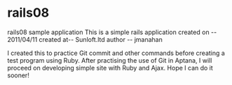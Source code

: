 rails08
=======

rails08 sample application
This is a simple rails application
created on -- 2011/04/11 
created at-- Sunloft.ltd
author -- jmanahan


I created this to practice Git commit and other commands before creating a test program using Ruby.
After practising the use of Git in Aptana, I will proceed on developing simple site with Ruby and Ajax.
Hope I can do it sooner!